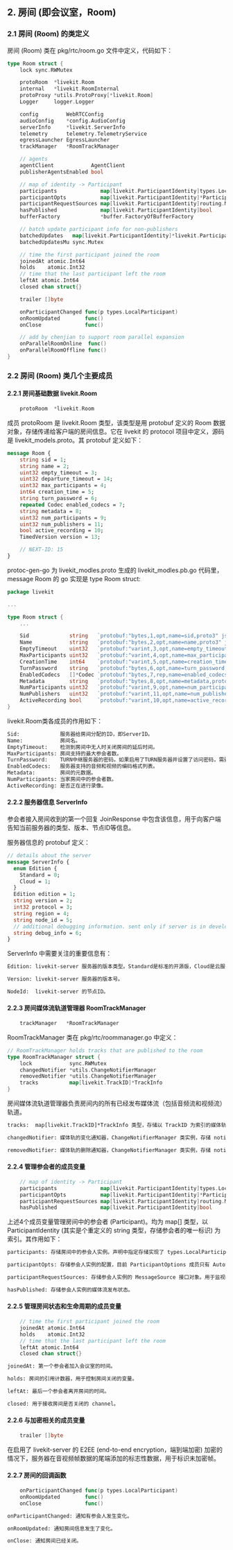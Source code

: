 ## 2. 房间 (即会议室，Room)

### 2.1 房间 (Room) 的类定义

房间 (Room) 类在 pkg/rtc/room.go 文件中定义，代码如下：

```go
type Room struct {
    lock sync.RWMutex

    protoRoom  *livekit.Room
    internal   *livekit.RoomInternal
    protoProxy *utils.ProtoProxy[*livekit.Room]
    Logger     logger.Logger

    config         WebRTCConfig
    audioConfig    *config.AudioConfig
    serverInfo     *livekit.ServerInfo
    telemetry      telemetry.TelemetryService
    egressLauncher EgressLauncher
    trackManager   *RoomTrackManager

    // agents
    agentClient            AgentClient
    publisherAgentsEnabled bool

    // map of identity -> Participant
    participants              map[livekit.ParticipantIdentity]types.LocalParticipant
    participantOpts           map[livekit.ParticipantIdentity]*ParticipantOptions
    participantRequestSources map[livekit.ParticipantIdentity]routing.MessageSource
    hasPublished              map[livekit.ParticipantIdentity]bool
    bufferFactory             *buffer.FactoryOfBufferFactory

    // batch update participant info for non-publishers
    batchedUpdates   map[livekit.ParticipantIdentity]*livekit.ParticipantInfo
    batchedUpdatesMu sync.Mutex

    // time the first participant joined the room
    joinedAt atomic.Int64
    holds    atomic.Int32
    // time that the last participant left the room
    leftAt atomic.Int64
    closed chan struct{}

    trailer []byte

    onParticipantChanged func(p types.LocalParticipant)
    onRoomUpdated        func()
    onClose              func()

    // add by chenjian to support room parallel expansion
    onParallelRoomOnline  func()
    onParallelRoomOffline func()
}
```

### 2.2 房间 (Room) 类几个主要成员

#### 2.2.1 房间基础数据 livekit.Room

```go
    protoRoom  *livekit.Room
```

成员 protoRoom 是 livekit.Room 类型，该类型是用 protobuf 定义的 Room 数据对象，存储传递给客户端的房间信息。它在 livekit 的 protocol 项目中定义，源码是 livekit_models.proto。其 protobuf 定义如下：

```protobuf
message Room {
    string sid = 1;
    string name = 2;
    uint32 empty_timeout = 3;
    uint32 departure_timeout = 14;
    uint32 max_participants = 4;
    int64 creation_time = 5;
    string turn_password = 6;
    repeated Codec enabled_codecs = 7;
    string metadata = 8;
    uint32 num_participants = 9;
    uint32 num_publishers = 11;
    bool active_recording = 10;
    TimedVersion version = 13;

    // NEXT-ID: 15
}
```

protoc-gen-go 为 livekit_modles.proto 生成的 livekit_modles.pb.go 代码里，message Room 的 go 实现是 type Room struct:

```go
package livekit

...

type Room struct {
    ...

    Sid             string   `protobuf:"bytes,1,opt,name=sid,proto3" json:"sid,omitempty"`
    Name            string   `protobuf:"bytes,2,opt,name=name,proto3" json:"name,omitempty"`
    EmptyTimeout    uint32   `protobuf:"varint,3,opt,name=empty_timeout,json=emptyTimeout,proto3" json:"empty_timeout,omitempty"`
    MaxParticipants uint32   `protobuf:"varint,4,opt,name=max_participants,json=maxParticipants,proto3" json:"max_participants,omitempty"`
    CreationTime    int64    `protobuf:"varint,5,opt,name=creation_time,json=creationTime,proto3" json:"creation_time,omitempty"`
    TurnPassword    string   `protobuf:"bytes,6,opt,name=turn_password,json=turnPassword,proto3" json:"turn_password,omitempty"`
    EnabledCodecs   []*Codec `protobuf:"bytes,7,rep,name=enabled_codecs,json=enabledCodecs,proto3" json:"enabled_codecs,omitempty"`
    Metadata        string   `protobuf:"bytes,8,opt,name=metadata,proto3" json:"metadata,omitempty"`
    NumParticipants uint32   `protobuf:"varint,9,opt,name=num_participants,json=numParticipants,proto3" json:"num_participants,omitempty"`
    NumPublishers   uint32   `protobuf:"varint,11,opt,name=num_publishers,json=numPublishers,proto3" json:"num_publishers,omitempty"`
    ActiveRecording bool     `protobuf:"varint,10,opt,name=active_recording,json=activeRecording,proto3" json:"active_recording,omitempty"`
}
```

livekit.Room类各成员的作用如下：

```txt
Sid:             服务器给房间分配的ID，即ServerID。
Name:            房间名。
EmptyTimeout:    检测到房间中无人时关闭房间的延后时间。
MaxParticipants: 房间支持的最大参会者数。
TurnPassword:    TURN中继服务器的密码。如果启用了TURN服务器并设置了访问密码，需要向客户端传输该数据。
EnabledCodecs:   服务器支持的音频和视频的编码格式列表。
Metadata:        房间的元数据。
NumParticipants: 当家房间中的参会者数。
ActiveRecording: 是否正在进行录像。
```

#### 2.2.2 服务器信息 ServerInfo

参会者接入房间收到的第一个回复 JoinResponse 中包含该信息，用于向客户端告知当前服务器的类型、版本、节点ID等信息。

服务器信息的 protobuf 定义：

```protobuf
// details about the server
message ServerInfo {
  enum Edition {
    Standard = 0;
    Cloud = 1;
  }
  Edition edition = 1;
  string version = 2;
  int32 protocol = 3;
  string region = 4;
  string node_id = 5;
  // additional debugging information. sent only if server is in development mode
  string debug_info = 6;
}
```

ServerInfo 中需要关注的重要信息有：

```txt
Edition: livekit-server 服务器的版本类型。Standard是标准的开源版，Cloud是云服务器版；

Version: livekit-server 服务器的版本号。

NodeId:  livekit-server 的节点ID。
```

#### 2.2.3 房间媒体流轨道管理器 RoomTrackManager

```go
    trackManager   *RoomTrackManager
```

RoomTrackManager 类在 pkg/rtc/roommanager.go 中定义：

```go
// RoomTrackManager holds tracks that are published to the room
type RoomTrackManager struct {
    lock            sync.RWMutex
    changedNotifier *utils.ChangeNotifierManager
    removedNotifier *utils.ChangeNotifierManager
    tracks          map[livekit.TrackID]*TrackInfo
}
```

房间媒体流轨道管理器负责房间内的所有已经发布媒体流（包括音频流和视频流）轨道。

```txt
tracks:  map[livekit.TrackID]*TrackInfo 类型，存储以 TrackID 为索引的媒体轨数据；

changedNotifier: 媒体轨的变化通知器，ChangeNotifierManager 类实例，存储 notifiers map[string]*ChangeNotifier 映射，管理所有已发布媒体流的变化通知器。参会人对媒体流的变更通过各自的媒体流 ChangeNotifier 通知到房间并由房间以广播方式转发。

removedNotifier: 媒体轨的删除通知器，ChangeNotifierManager 类实例，存储 notifiers map[string]*ChangeNotifier 映射，管理所有已发布媒体流的删除通知器。参会人对删除媒体流的事件通过各自的媒体流 ChangeNotifier 通知到房间并由房间以广播方式转发。
```

#### 2.2.4 管理参会者的成员变量

```go
    // map of identity -> Participant
    participants              map[livekit.ParticipantIdentity]types.LocalParticipant
    participantOpts           map[livekit.ParticipantIdentity]*ParticipantOptions
    participantRequestSources map[livekit.ParticipantIdentity]routing.MessageSource
    hasPublished              map[livekit.ParticipantIdentity]bool
```

上述4个成员变量管理房间中的参会者 (Participant)。均为 map[] 类型，以 ParticipantIdentity (其实是个重定义的 string 类型，存储参会者的唯一标识) 为索引。其作用如下：

```txt
participants: 存储房间中的参会人实例。声明中指定存储实现了 types.LocalParticipant 接口的类实例，实际存储的是 ParticipantImpl 类对象，实现代码位于 pkg/rtc/participant.go。

participantOpts: 存储参会人实例的配置，目前 ParticipantOptions 成员只有 AutoSubscribe (bool 型)，控制参会人是否自动订阅房间中发布的媒体流。

participantRequestSources: 存储参会人实例的 MessageSource 接口对象。用于监视参会人的业务请求、管理参会人的信令连接。

hasPublished: 存储参会人实例的媒体流发布状态。
```

#### 2.2.5 管理房间状态和生命周期的成员变量

```go
    // time the first participant joined the room
    joinedAt atomic.Int64
    holds    atomic.Int32
    // time that the last participant left the room
    leftAt atomic.Int64
    closed chan struct{}
```

```txt
joinedAt: 第一个参会者加入会议室的时间。

holds: 房间的引用计数器，用于控制房间关闭的变量。

leftAt: 最后一个参会者离开房间的时间。

closed: 用于接收房间是否关闭的 channel。

```

#### 2.2.6 与加密相关的成员变量

```go
    trailer []byte
```

在启用了 livekit-server 的 E2EE (end-to-end encryption，端到端加密) 加密的情况下，服务器在音视频帧数据的尾端添加的标志性数据，用于标识未加密帧。

#### 2.2.7 房间的回调函数

```go
    onParticipantChanged func(p types.LocalParticipant)
    onRoomUpdated        func()
    onClose              func()
```

```txt
onParticipantChanged: 通知有参会人发生变化。

onRoomUpdated: 通知房间信息发生了变化。

onClose: 通知房间已经关闭。
```
